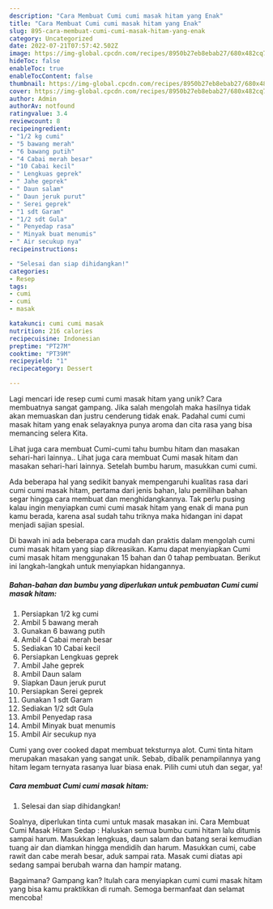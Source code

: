 ```yaml
---
description: "Cara Membuat Cumi cumi masak hitam yang Enak"
title: "Cara Membuat Cumi cumi masak hitam yang Enak"
slug: 895-cara-membuat-cumi-cumi-masak-hitam-yang-enak
category: Uncategorized
date: 2022-07-21T07:57:42.502Z
image: https://img-global.cpcdn.com/recipes/8950b27eb8ebab27/680x482cq70/cumi-cumi-masak-hitam-foto-resep-utama.jpg
hideToc: false
enableToc: true
enableTocContent: false
thumbnail: https://img-global.cpcdn.com/recipes/8950b27eb8ebab27/680x482cq70/cumi-cumi-masak-hitam-foto-resep-utama.jpg
cover: https://img-global.cpcdn.com/recipes/8950b27eb8ebab27/680x482cq70/cumi-cumi-masak-hitam-foto-resep-utama.jpg
author: Admin
authorAv: notfound
ratingvalue: 3.4
reviewcount: 8
recipeingredient:
- "1/2 kg cumi"
- "5 bawang merah"
- "6 bawang putih"
- "4 Cabai merah besar"
- "10 Cabai kecil"
- " Lengkuas geprek"
- " Jahe geprek"
- " Daun salam"
- " Daun jeruk purut"
- " Serei geprek"
- "1 sdt Garam"
- "1/2 sdt Gula"
- " Penyedap rasa"
- " Minyak buat menumis"
- " Air secukup nya"
recipeinstructions:

- "Selesai dan siap dihidangkan!"
categories:
- Resep
tags:
- cumi
- cumi
- masak

katakunci: cumi cumi masak 
nutrition: 216 calories
recipecuisine: Indonesian
preptime: "PT27M"
cooktime: "PT39M"
recipeyield: "1"
recipecategory: Dessert

---
```





Lagi mencari ide resep cumi cumi masak hitam yang unik? Cara membuatnya sangat gampang. Jika salah mengolah maka hasilnya tidak akan memuaskan dan justru cenderung tidak enak. Padahal cumi cumi masak hitam yang enak selayaknya punya aroma dan cita rasa yang bisa memancing selera Kita.





Lihat juga cara membuat Cumi-cumi tahu bumbu hitam dan masakan sehari-hari lainnya.. Lihat juga cara membuat Cumi masak hitam dan masakan sehari-hari lainnya. Setelah bumbu harum, masukkan cumi cumi.

Ada beberapa hal yang sedikit banyak mempengaruhi kualitas rasa dari cumi cumi masak hitam, pertama dari jenis bahan, lalu pemilihan bahan segar hingga cara membuat dan menghidangkannya. Tak perlu pusing kalau ingin menyiapkan cumi cumi masak hitam yang enak di mana pun kamu berada, karena asal sudah tahu triknya maka hidangan ini dapat menjadi sajian spesial.






Di bawah ini ada beberapa cara mudah dan praktis dalam mengolah cumi cumi masak hitam yang siap dikreasikan. Kamu dapat menyiapkan Cumi cumi masak hitam menggunakan 15 bahan dan 0 tahap pembuatan. Berikut ini langkah-langkah untuk menyiapkan hidangannya.

<!--inarticleads1-->

##### Bahan-bahan dan bumbu yang diperlukan untuk pembuatan Cumi cumi masak hitam:

1. Persiapkan 1/2 kg cumi
1. Ambil 5 bawang merah
1. Gunakan 6 bawang putih
1. Ambil 4 Cabai merah besar
1. Sediakan 10 Cabai kecil
1. Persiapkan  Lengkuas geprek
1. Ambil  Jahe geprek
1. Ambil  Daun salam
1. Siapkan  Daun jeruk purut
1. Persiapkan  Serei geprek
1. Gunakan 1 sdt Garam
1. Sediakan 1/2 sdt Gula
1. Ambil  Penyedap rasa
1. Ambil  Minyak buat menumis
1. Ambil  Air secukup nya


Cumi yang over cooked dapat membuat teksturnya alot. Cumi tinta hitam merupakan masakan yang sangat unik. Sebab, dibalik penampilannya yang hitam legam ternyata rasanya luar biasa enak. Pilih cumi utuh dan segar, ya! 

<!--inarticleads2-->

##### Cara membuat Cumi cumi masak hitam:


1. Selesai dan siap dihidangkan!

Soalnya, diperlukan tinta cumi untuk masak masakan ini. Cara Membuat Cumi Masak Hitam Sedap : Haluskan semua bumbu cumi hitam lalu ditumis sampai harum. Masukkan lengkuas, daun salam dan batang serai kemudian tuang air dan diamkan hingga mendidih dan harum. Masukkan cumi, cabe rawit dan cabe merah besar, aduk sampai rata. Masak cumi diatas api sedang sampai berubah warna dan hampir matang. 

Bagaimana? Gampang kan? Itulah cara menyiapkan cumi cumi masak hitam yang bisa kamu praktikkan di rumah. Semoga bermanfaat dan selamat mencoba!
